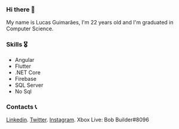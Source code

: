 ### Hi there 👋

My name is Lucas Guimarães, I'm 22 years old and I'm graduated in Computer Science.

### Skills 🎖

- Angular
- Flutter
- .NET Core
- Firebase
- SQL Server
- No Sql

### Contacts 📞

[Linkedin](https://www.linkedin.com/in/lucas-matheus-da-rocha-guimar%C3%A3es-202250140/).
[Twitter](https://twitter.com/bobconstrutorbr).
[Instagram](https://www.instagram.com/luckm242/).
Xbox Live: Bob Builder#8096
